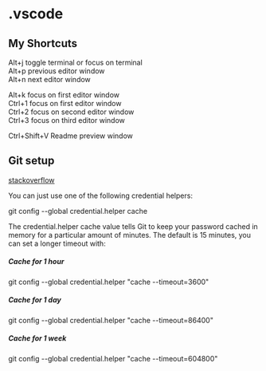 # .vscode  


## My Shortcuts  

Alt+j   toggle terminal or focus on terminal  
Alt+p   previous editor window  
Alt+n   next editor window  

Alt+k  focus on first editor window  
Ctrl+1  focus on first editor window  
Ctrl+2  focus on second editor window  
Ctrl+3  focus on third editor window  

Ctrl+Shift+V  Readme preview window  



## Git setup 

[stackoverflow](https://stackoverflow.com/questions/5343068/is-there-a-way-to-cache-https-credentials-for-pushing-commits)


You can just use one of the following credential helpers:

git config --global credential.helper cache

The credential.helper cache value tells Git to keep your password cached in memory for a particular amount of minutes. The default is 15 minutes, you can set a longer timeout with:

##### Cache for 1 hour
git config --global credential.helper "cache --timeout=3600"

##### Cache for 1 day
git config --global credential.helper "cache --timeout=86400"

##### Cache for 1 week
git config --global credential.helper "cache --timeout=604800"
